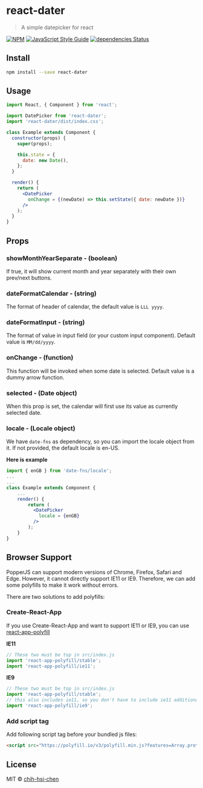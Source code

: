 # react-dater

> A simple datepicker for react

[![NPM](https://img.shields.io/npm/v/react-dater.svg)](https://www.npmjs.com/package/react-dater) [![JavaScript Style Guide](https://img.shields.io/badge/code_style-standard-brightgreen.svg)](https://standardjs.com) [![dependencies Status](https://david-dm.org/chih-hsi-chen/react-dater/status.svg)](https://david-dm.org/chih-hsi-chen/react-dater)

## Install

```bash
npm install --save react-dater
```

## Usage

```jsx
import React, { Component } from 'react';

import DatePicker from 'react-dater';
import 'react-dater/dist/index.css';

class Example extends Component {
  constructor(props) {
    super(props);

    this.state = {
      date: new Date(),
    };
  }

  render() {
    return (
      <DatePicker
        onChange = {(newDate) => this.setState({ date: newDate })}
      />
    );
  }
}
```

## Props

### showMonthYearSeparate - (boolean)

If true, it will show current month and year separately with their own prev/next buttons.

### dateFormatCalendar - (string)
The format of header of calendar, the default value is `LLL yyyy`.

### dateFormatInput - (string)
The format of value in input field (or your custom input component).
Default value is `MM/dd/yyyy`.

### onChange - (function)
This function will be invoked when some date is selected.
Default value is a dummy arrow function.

### selected - (Date object)
When this prop is set, the calendar will first use its value as currently selected date.

### locale - (Locale object)
We have `date-fns` as dependency, so you can import the locale object from it.
If not provided, the default locale is en-US.

**Here is example**

```jsx
import { enGB } from 'date-fns/locale';
...
...
class Example extends Component {
    ...
    render() {
        return (
          <DatePicker
            locale = {enGB}
          />
        );
    }
}
```

## Browser Support

PopperJS can support modern versions of Chrome, Firefox, Safari and Edge. However, it cannot directly support IE11 or IE9. Therefore, we can add some polyfills to make it work without errors.

There are two solutions to add polyfills:

### Create-React-App

If you use Create-React-App and want to support IE11 or IE9, you can use [react-app-polyfill](https://github.com/facebook/create-react-app/tree/master/packages/react-app-polyfill)

**IE11**

```jsx
// These two must be top in src/index.js
import 'react-app-polyfill/stable';
import 'react-app-polyfill/ie11';
```

**IE9**

```jsx
// These two must be top in src/index.js
import 'react-app-polyfill/stable';
// this also includes ie11, so you don't have to include ie11 additionally.
import 'react-app-polyfill/ie9';
```

### Add script tag

Add following script tag before your bundled js files:

```html
<script src="https://polyfill.io/v3/polyfill.min.js?features=Array.prototype.find,Promise,Object.assign"></script>
```

## License

MIT © [chih-hsi-chen](https://github.com/chih-hsi-chen)
